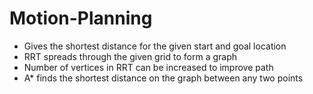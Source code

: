 # Motion-Planning

- Gives the shortest distance for the given start and goal location
- RRT spreads through the given grid to form a graph
- Number of vertices in RRT can be increased to improve path
- A* finds the shortest distance on the graph between any two points

